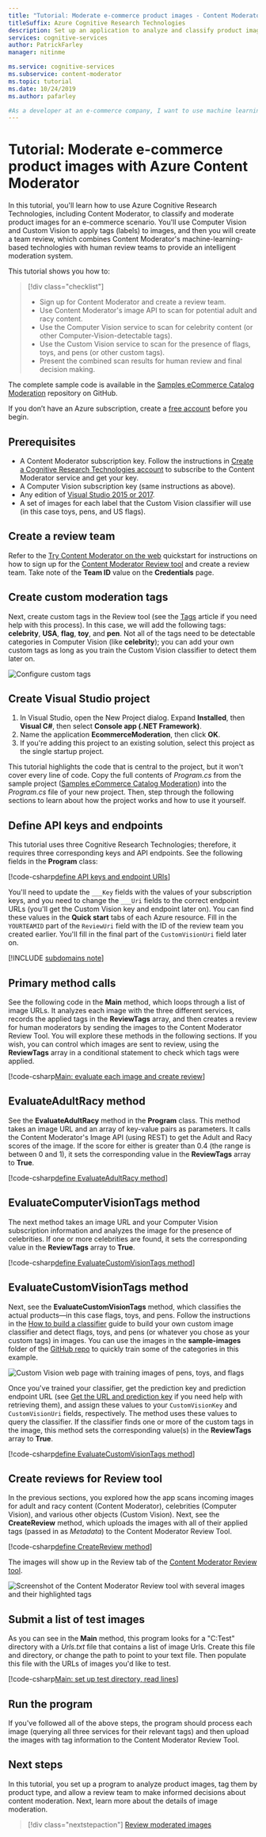 ```yaml
---
title: "Tutorial: Moderate e-commerce product images - Content Moderator"
titleSuffix: Azure Cognitive Research Technologies
description: Set up an application to analyze and classify product images with specified labels (using Azure Computer Vision and Custom Vision). Tag objectionable images to be further reviewed (using Azure Content Moderator).
services: cognitive-services
author: PatrickFarley
manager: nitinme

ms.service: cognitive-services
ms.subservice: content-moderator
ms.topic: tutorial
ms.date: 10/24/2019
ms.author: pafarley

#As a developer at an e-commerce company, I want to use machine learning to both categorize product images and tag objectionable images for further review by my team.
---
```


# Tutorial: Moderate e-commerce product images with Azure Content Moderator

In this tutorial, you'll learn how to use Azure Cognitive Research Technologies, including Content Moderator, to classify and moderate product images for an e-commerce scenario. You'll use Computer Vision and Custom Vision to apply tags (labels) to images, and then you will create a team review, which combines Content Moderator's machine-learning-based technologies with human review teams to provide an intelligent moderation system.

This tutorial shows you how to:

> [!div class="checklist"]
> * Sign up for Content Moderator and create a review team.
> * Use Content Moderator's image API to scan for potential adult and racy content.
> * Use the Computer Vision service to scan for celebrity content (or other Computer-Vision-detectable tags).
> * Use the Custom Vision service to scan for the presence of flags, toys, and pens (or other custom tags).
> * Present the combined scan results for human review and final decision making.

The complete sample code is available in the [Samples eCommerce Catalog Moderation](https://github.com/MicrosoftContentModerator/samples-eCommerceCatalogModeration) repository on GitHub.

If you don’t have an Azure subscription, create a [free account](https://azure.microsoft.com/free/?WT.mc_id=A261C142F) before you begin.

## Prerequisites

- A Content Moderator subscription key. Follow the instructions in [Create a Cognitive Research Technologies account](https://docs.microsoft.com/azure/cognitive-services/cognitive-services-apis-create-account) to subscribe to the Content Moderator service and get your key.
- A Computer Vision subscription key (same instructions as above).
- Any edition of [Visual Studio 2015 or 2017](https://www.visualstudio.com/downloads/).
- A set of images for each label that the Custom Vision classifier will use (in this case toys, pens, and US flags).

## Create a review team

Refer to the [Try Content Moderator on the web](quick-start.md) quickstart for instructions on how to sign up for the [Content Moderator Review tool](https://contentmoderator.cognitive.microsoft.com/) and create a review team. Take note of the **Team ID** value on the **Credentials** page.

## Create custom moderation tags

Next, create custom tags in the Review tool (see the [Tags](https://docs.microsoft.com/azure/cognitive-services/content-moderator/review-tool-user-guide/tags) article if you need help with this process). In this case, we will add the following tags: **celebrity**, **USA**, **flag**, **toy**, and **pen**. Not all of the tags need to be detectable categories in Computer Vision (like **celebrity**); you can add your own custom tags as long as you train the Custom Vision classifier to detect them later on.

![Configure custom tags](images/tutorial-ecommerce-tags2.PNG)

## Create Visual Studio project

1. In Visual Studio, open the New Project dialog. Expand **Installed**, then **Visual C#**, then select **Console app (.NET Framework)**.
1. Name the application **EcommerceModeration**, then click **OK**.
1. If you're adding this project to an existing solution, select this project as the single startup project.

This tutorial highlights the code that is central to the project, but it won't cover every line of code. Copy the full contents of _Program.cs_ from the sample project ([Samples eCommerce Catalog Moderation](https://github.com/MicrosoftContentModerator/samples-eCommerceCatalogModeration)) into the _Program.cs_ file of your new project. Then, step through the following sections to learn about how the project works and how to use it yourself.

## Define API keys and endpoints

This tutorial uses three Cognitive Research Technologies; therefore, it requires three corresponding keys and API endpoints. See the following fields in the **Program** class:

[!code-csharp[define API keys and endpoint URIs](~/samples-eCommerceCatalogModeration/Fusion/Program.cs?range=21-29)]

You'll need to update the `___Key` fields with the values of your subscription keys, and you need to change the `___Uri` fields to the correct endpoint URLs (you'll get the Custom Vision key and endpoint later on). You can find these values in the **Quick start** tabs of each Azure resource. Fill in the `YOURTEAMID` part of the `ReviewUri` field with the ID of the review team you created earlier. You'll fill in the final part of the `CustomVisionUri` field later on.

[!INCLUDE [subdomains note](../../../includes/cognitive-services-custom-subdomains-note.md)]

## Primary method calls

See the following code in the **Main** method, which loops through a list of image URLs. It analyzes each image with the three different services, records the applied tags in the **ReviewTags** array, and then creates a review for human moderators by sending the images to the Content Moderator Review Tool. You will explore these methods in the following sections. If you wish, you can control which images are sent to review, using the **ReviewTags** array in a conditional statement to check which tags were applied.

[!code-csharp[Main: evaluate each image and create review](~/samples-eCommerceCatalogModeration/Fusion/Program.cs?range=53-70)]

## EvaluateAdultRacy method

See the **EvaluateAdultRacy** method in the **Program** class. This method takes an image URL and an array of key-value pairs as parameters. It calls the Content Moderator's Image API (using REST) to get the Adult and Racy scores of the image. If the score for either is greater than 0.4 (the range is between 0 and 1), it sets the corresponding value in the **ReviewTags** array to **True**.

[!code-csharp[define EvaluateAdultRacy method](~/samples-eCommerceCatalogModeration/Fusion/Program.cs?range=73-113)]

## EvaluateComputerVisionTags method

The next method takes an image URL and your Computer Vision subscription information and analyzes the image for the presence of celebrities. If one or more celebrities are found, it sets the corresponding value in the **ReviewTags** array to **True**.

[!code-csharp[define EvaluateCustomVisionTags method](~/samples-eCommerceCatalogModeration/Fusion/Program.cs?range=115-146)]

## EvaluateCustomVisionTags method

Next, see the **EvaluateCustomVisionTags** method, which classifies the actual products&mdash;in this case flags, toys, and pens. Follow the instructions in the [How to build a classifier](https://docs.microsoft.com/azure/cognitive-services/custom-vision-service/getting-started-build-a-classifier) guide to build your own custom image classifier and detect flags, toys, and pens (or whatever you chose as your custom tags) in images. You can use the images in the **sample-images** folder of the [GitHub repo](https://github.com/MicrosoftContentModerator/samples-eCommerceCatalogModeration) to quickly train some of the categories in this example.

![Custom Vision web page with training images of pens, toys, and flags](images/tutorial-ecommerce-custom-vision.PNG)

Once you've trained your classifier, get the prediction key and prediction endpoint URL (see [Get the URL and prediction key](https://docs.microsoft.com/azure/cognitive-services/custom-vision-service/use-prediction-api#get-the-url-and-prediction-key) if you need help with retrieving them), and assign these values to your `CustomVisionKey` and `CustomVisionUri` fields, respectively. The method uses these values to query the classifier. If the classifier finds one or more of the custom tags in the image, this method sets the corresponding value(s) in the **ReviewTags** array to **True**.

[!code-csharp[define EvaluateCustomVisionTags method](~/samples-eCommerceCatalogModeration/Fusion/Program.cs?range=148-171)]

## Create reviews for Review tool

In the previous sections, you explored how the app scans incoming images for adult and racy content (Content Moderator), celebrities (Computer Vision), and various other objects (Custom Vision). Next, see the **CreateReview** method, which uploads the images with all of their applied tags (passed in as _Metadata_) to the Content Moderator Review Tool.

[!code-csharp[define CreateReview method](~/samples-eCommerceCatalogModeration/Fusion/Program.cs?range=173-196)]

The images will show up in the Review tab of the [Content Moderator Review tool](https://contentmoderator.cognitive.microsoft.com/).

![Screenshot of the Content Moderator Review tool with several images and their highlighted tags](images/tutorial-ecommerce-content-moderator.PNG)

## Submit a list of test images

As you can see in the **Main** method, this program looks for a "C:Test" directory with a _Urls.txt_ file that contains a list of image Urls. Create this file and directory, or change the path to point to your text file. Then populate this file with the URLs of images you'd like to test.

[!code-csharp[Main: set up test directory, read lines](~/samples-eCommerceCatalogModeration/Fusion/Program.cs?range=38-51)]

## Run the program

If you've followed all of the above steps, the program should process each image (querying all three services for their relevant tags) and then upload the images with tag information to the Content Moderator Review Tool.

## Next steps

In this tutorial, you set up a program to analyze product images, tag them by product type, and allow a review team to make informed decisions about content moderation. Next, learn more about the details of image moderation.

> [!div class="nextstepaction"]
> [Review moderated images](./review-tool-user-guide/review-moderated-images.md)
